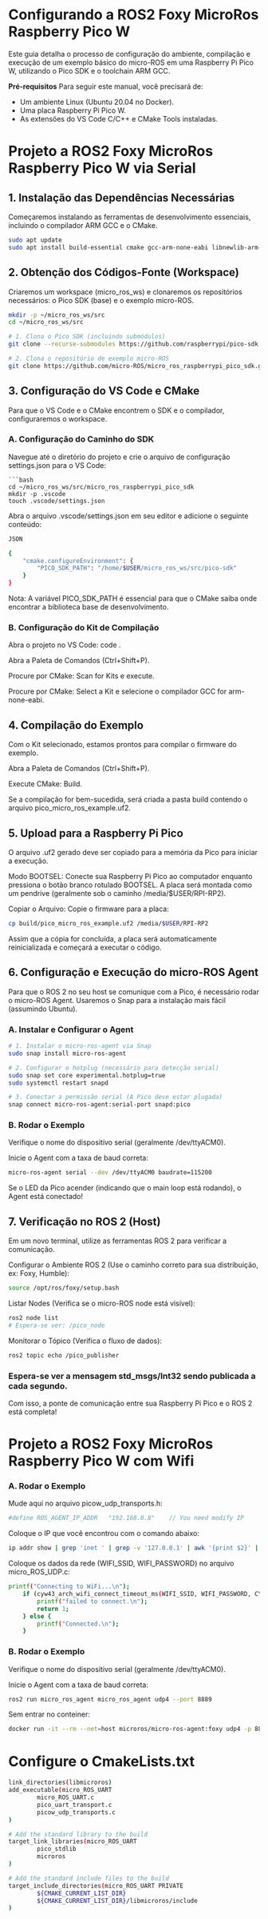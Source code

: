 # Configurando a ROS2 Foxy MicroRos Raspberry Pico W

Este guia detalha o processo de configuração do ambiente, compilação e execução de um exemplo básico do micro-ROS em uma Raspberry Pi Pico W, utilizando o Pico SDK e o toolchain ARM GCC.

**Pré-requisitos**
Para seguir este manual, você precisará de:
- Um ambiente Linux (Ubuntu 20.04 no Docker).
- Uma placa Raspberry Pi Pico W.
- As extensões do VS Code C/C++ e CMake Tools instaladas.

# Projeto a ROS2 Foxy MicroRos Raspberry Pico W via Serial

## 1. Instalação das Dependências Necessárias
Começaremos instalando as ferramentas de desenvolvimento essenciais, incluindo o compilador ARM GCC e o CMake.

```bash
sudo apt update
sudo apt install build-essential cmake gcc-arm-none-eabi libnewlib-arm-none-eabi doxygen git python3
```

## 2. Obtenção dos Códigos-Fonte (Workspace)
Criaremos um workspace (micro_ros_ws) e clonaremos os repositórios necessários: o Pico SDK (base) e o exemplo micro-ROS.

```bash
mkdir -p ~/micro_ros_ws/src
cd ~/micro_ros_ws/src
```

```bash
# 1. Clona o Pico SDK (incluindo submódulos)
git clone --recurse-submodules https://github.com/raspberrypi/pico-sdk.git

# 2. Clona o repositório de exemplo micro-ROS
git clone https://github.com/micro-ROS/micro_ros_raspberrypi_pico_sdk.git
```

## 3. Configuração do VS Code e CMake
Para que o VS Code e o CMake encontrem o SDK e o compilador, configuraremos o workspace.

### A. Configuração do Caminho do SDK
Navegue até o diretório do projeto e crie o arquivo de configuração settings.json para o VS Code:
```
```bash
cd ~/micro_ros_ws/src/micro_ros_raspberrypi_pico_sdk
mkdir -p .vscode
touch .vscode/settings.json
```

Abra o arquivo .vscode/settings.json em seu editor e adicione o seguinte conteúdo:

```bash
JSON

{
    "cmake.configureEnvironment": {
        "PICO_SDK_PATH": "/home/$USER/micro_ros_ws/src/pico-sdk"
    }
}
```
Nota: A variável PICO_SDK_PATH é essencial para que o CMake saiba onde encontrar a biblioteca base de desenvolvimento.

### B. Configuração do Kit de Compilação
Abra o projeto no VS Code: code .

Abra a Paleta de Comandos (Ctrl+Shift+P).

Procure por CMake: Scan for Kits e execute.

Procure por CMake: Select a Kit e selecione o compilador GCC for arm-none-eabi.

## 4. Compilação do Exemplo
Com o Kit selecionado, estamos prontos para compilar o firmware do exemplo.

Abra a Paleta de Comandos (Ctrl+Shift+P).

Execute CMake: Build.

Se a compilação for bem-sucedida, será criada a pasta build contendo o arquivo pico_micro_ros_example.uf2.

## 5. Upload para a Raspberry Pi Pico
O arquivo .uf2 gerado deve ser copiado para a memória da Pico para iniciar a execução.

Modo BOOTSEL: Conecte sua Raspberry Pi Pico ao computador enquanto pressiona o botão branco rotulado BOOTSEL. A placa será montada como um pendrive (geralmente sob o caminho /media/$USER/RPI-RP2).

Copiar o Arquivo: Copie o firmware para a placa:

```bash
cp build/pico_micro_ros_example.uf2 /media/$USER/RPI-RP2
```

Assim que a cópia for concluída, a placa será automaticamente reinicializada e começará a executar o código.

## 6. Configuração e Execução do micro-ROS Agent
Para que o ROS 2 no seu host se comunique com a Pico, é necessário rodar o micro-ROS Agent. Usaremos o Snap para a instalação mais fácil (assumindo Ubuntu).

### A. Instalar e Configurar o Agent

```bash
# 1. Instalar o micro-ros-agent via Snap
sudo snap install micro-ros-agent

# 2. Configurar o hotplug (necessário para detecção serial)
sudo snap set core experimental.hotplug=true
sudo systemctl restart snapd

# 3. Conectar a permissão serial (A Pico deve estar plugada)
snap connect micro-ros-agent:serial-port snapd:pico
```

### B. Rodar o Exemplo
Verifique o nome do dispositivo serial (geralmente /dev/ttyACM0).

Inicie o Agent com a taxa de baud correta:

```bash
micro-ros-agent serial --dev /dev/ttyACM0 baudrate=115200
```

Se o LED da Pico acender (indicando que o main loop está rodando), o Agent está conectado!

## 7. Verificação no ROS 2 (Host)
Em um novo terminal, utilize as ferramentas ROS 2 para verificar a comunicação.

Configurar o Ambiente ROS 2 (Use o caminho correto para sua distribuição, ex: Foxy, Humble):

```bash
source /opt/ros/foxy/setup.bash
```

Listar Nodes (Verifica se o micro-ROS node está visível):

```bash
ros2 node list
# Espera-se ver: /pico_node
```

Monitorar o Tópico (Verifica o fluxo de dados):

```bash
ros2 topic echo /pico_publisher
```

### Espera-se ver a mensagem std_msgs/Int32 sendo publicada a cada segundo.
Com isso, a ponte de comunicação entre sua Raspberry Pi Pico e o ROS 2 está completa!



# Projeto a ROS2 Foxy MicroRos Raspberry Pico W com Wifi

### A. Rodar o Exemplo

Mude aqui no arquivo picow_udp_transports.h:

```bash
#define ROS_AGENT_IP_ADDR   "192.168.0.8"    // You need modify IP
```

Coloque o IP que você encontrou com o comando abaixo:

```bash
ip addr show | grep 'inet ' | grep -v '127.0.0.1' | awk '{print $2}' | cut -d/ -f1
```

Coloque os dados da rede (WIFI_SSID, WIFI_PASSWORD) no arquivo micro_ROS_UDP.c:

```bash
printf("Connecting to WiFi...\n");
    if (cyw43_arch_wifi_connect_timeout_ms(WIFI_SSID, WIFI_PASSWORD, CYW43_AUTH_WPA2_AES_PSK, 30000)) {
        printf("failed to connect.\n");
        return 1;
    } else {
        printf("Connected.\n");
    }
```

### B. Rodar o Exemplo
Verifique o nome do dispositivo serial (geralmente /dev/ttyACM0).

Inicie o Agent com a taxa de baud correta:

```bash
ros2 run micro_ros_agent micro_ros_agent udp4 --port 8889
```

Sem entrar no conteiner:

```bash
docker run -it --rm --net=host microros/micro-ros-agent:foxy udp4 -p 8889
```

# Configure o CmakeLists.txt

```bash
link_directories(libmicroros)
add_executable(micro_ROS_UART 
        micro_ROS_UART.c 
        pico_uart_transport.c
        picow_udp_transports.c
)

# Add the standard library to the build
target_link_libraries(micro_ROS_UART
        pico_stdlib
        microros        
)

# Add the standard include files to the build
target_include_directories(micro_ROS_UART PRIVATE
        ${CMAKE_CURRENT_LIST_DIR}
        ${CMAKE_CURRENT_LIST_DIR}/libmicroros/include
)
```

